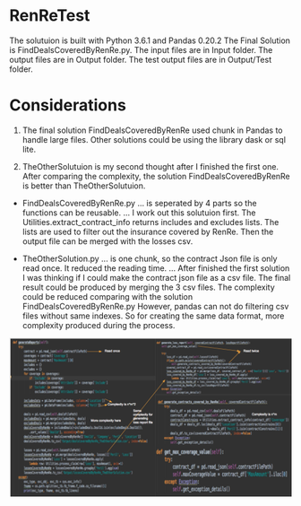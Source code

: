 # RenReTest
The solutuion is built with Python 3.6.1 and Pandas 0.20.2
The Final Solution is FindDealsCoveredByRenRe.py.
The input files are in Input folder.
The output files are in Output folder.
The test output files are in Output/Test folder.

# Considerations
1. The final solution FindDealsCoveredByRenRe used chunk in Pandas to handle large files. Other solutions could be using
the library dask or sql lite.

2. TheOtherSolutuion is my second thought after I finished the first one. After comparing the complexity, the solution
FindDealsCoveredByRenRe is better than TheOtherSolutuion.

* FindDealsCoveredByRenRe.py
... is seperated by 4 parts so the functions can be reusable.
... I work out this solutuion first. The Utilities.extract_contract_info returns includes and excludes lists. The lists
are used to filter out the insurance covered by RenRe. Then the output file can be merged with the losses csv.

* TheOtherSolution.py
... is one chunk, so the contract Json file is only read once. It reduced the reading time.
... After finished the first solution I was thinking if I could make the contract json file as a csv file. The final
result could be produced by merging the 3 csv files. The complexity could be reduced comparing with the solution
FindDealsCoveredByRenRe.py
However, pandas can not do filtering csv files without same indexes. So for creating the same data format,
more complexity produced during the process.

![alt text](https://raw.githubusercontent.com/cmajorsolo/RenReTest/master/comparing.png)

